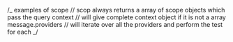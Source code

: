 /_
examples of scope // scop always returns a array of scope objects which
pass the query
context // will give complete context object if it is not a array
message.providers // will iterate over all the providers and perform the test for each
_/
